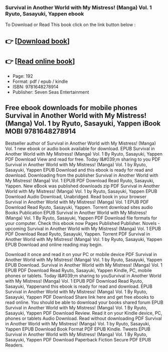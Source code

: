 ### Survival in Another World with My Mistress! (Manga) Vol. 1 Ryuto, Sasayuki, Yappen ebook

To Download or Read This book click on the link button below :

## 👉  [**[Download book](http://filesbooks.info/download.php?group=book&from=github.com&id=632073&lnk=1081 "Download book")**]

## 👉  [**[Read online book](http://filesbooks.info/download.php?group=book&from=github.com&id=632073&lnk=1081 "Read online book")**]


* Page: 192
* Format: pdf / epub / kindle
* ISBN: 9781648278914
* Publisher: Seven Seas Entertainment



## Free ebook downloads for mobile phones Survival in Another World with My Mistress! (Manga) Vol. 1 by Ryuto, Sasayuki, Yappen iBook MOBI 9781648278914


Bestseller author of Survival in Another World with My Mistress! (Manga) Vol. 1 new ebook or audio book available for download. EPUB Survival in Another World with My Mistress! (Manga) Vol. 1 By Ryuto, Sasayuki, Yappen PDF Download View and read for free. Today I&amp;#039;m sharing to you PDF Survival in Another World with My Mistress! (Manga) Vol. 1 by Ryuto, Sasayuki, Yappen EPUB Download and this ebook is ready for read and download. Downloading from the publisher Survival in Another World with My Mistress! (Manga) Vol. 1 EPUB PDF Download Read Ryuto, Sasayuki, Yappen. New eBook was published downloads zip PDF Survival in Another World with My Mistress! (Manga) Vol. 1 by Ryuto, Sasayuki, Yappen EPUB Download Audio Download, Unabridged. Read book in your browser Survival in Another World with My Mistress! (Manga) Vol. 1 EPUB PDF Download Read Ryuto, Sasayuki, Yappen. Torrent download sites audio Books Publication EPUB Survival in Another World with My Mistress! (Manga) Vol. 1 By Ryuto, Sasayuki, Yappen PDF Download file formats for your computer. Check this ebook now Pages Published Publisher. Novels - upcoming Survival in Another World with My Mistress! (Manga) Vol. 1 EPUB PDF Download Read Ryuto, Sasayuki, Yappen. Torrent PDF Survival in Another World with My Mistress! (Manga) Vol. 1 by Ryuto, Sasayuki, Yappen EPUB Download and online reading may begin.

Download it once and read it on your PC or mobile device PDF Survival in Another World with My Mistress! (Manga) Vol. 1 by Ryuto, Sasayuki, Yappen EPUB Download. Survival in Another World with My Mistress! (Manga) Vol. 1 EPUB PDF Download Read Ryuto, Sasayuki, Yappen Kindle, PC, mobile phones or tablets. Today I&amp;#039;m sharing to youSurvival in Another World with My Mistress! (Manga) Vol. 1 EPUB PDF Download Read Ryuto, Sasayuki, Yappenand this ebook is ready for read and download. EPUB Survival in Another World with My Mistress! (Manga) Vol. 1 By Ryuto, Sasayuki, Yappen PDF Download Share link here and get free ebooks to read online. You should be able to download your books shared forum EPUB Survival in Another World with My Mistress! (Manga) Vol. 1 By Ryuto, Sasayuki, Yappen PDF Download Review. Read it on your Kindle device, PC, phones or tablets Audio Download. Read without downloading PDF Survival in Another World with My Mistress! (Manga) Vol. 1 by Ryuto, Sasayuki, Yappen EPUB Download Book Format PDF EPUB Kindle. Tweets EPUB Survival in Another World with My Mistress! (Manga) Vol. 1 By Ryuto, Sasayuki, Yappen PDF Download Paperback Fiction Secure PDF EPUB Readers.





